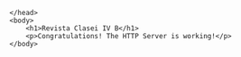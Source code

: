 <html>
    <head>
 
    </head>
    <body>
        <h1>Revista Clasei IV B</h1>
        <p>Congratulations! The HTTP Server is working!</p>
    </body>
</html>
